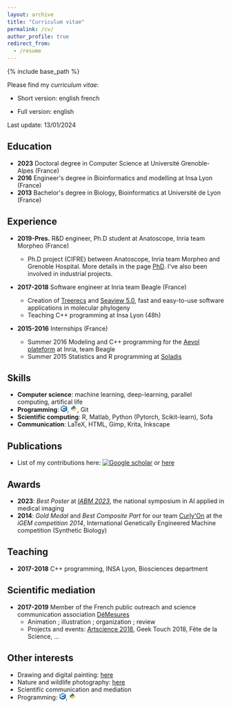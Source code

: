 ```yaml
---
layout: archive
title: "Curriculum vitae"
permalink: /cv/
author_profile: true
redirect_from:
  - /resume
---
```


{% include base_path %}

Please find my *curriculum vitae*:
- Short version:
english [<i class="fas fa-file-pdf"></i>](/files/ncomte_one-page-resume_2024-01-en.pdf)
french [<i class="fas fa-file-pdf"></i>](/files/ncomte_one-page-resume_2024-01-fr.pdf)

- Full version: english [<i class="fas fa-file-pdf"></i>](/files/ncomte_resume_2024-01-en.pdf)

Last update: 13/01/2024

## <i class="fas fa-graduation-cap"></i> Education
* <strong>2023</strong> Doctoral degree in Computer Science at Université Grenoble-Alpes (France)
* <strong>2016</strong> Engineer's degree in Bioinformatics and modelling at Insa Lyon (France)
* <strong>2013</strong> Bachelor's degree in Biology, Bioinformatics at Université de Lyon (France)


## <i class="fas fa-briefcase"></i> Experience
* <strong>2019-Pres.</strong> R&D engineer, Ph.D student at Anatoscope, Inria team Morpheo (France)
  * Ph.D project (CIFRE) between Anatoscope, Inria team Morpheo and Grenoble Hospital. More details in the page [PhD](/phd/). I've also been involved in industrial projects.

* <strong>2017-2018</strong> Software engineer at Inria team Beagle (France)
  * Creation of [Treerecs](https://project.inria.fr/treerecs) and [Seaview 5.0](https://doua.prabi.fr/software/seaview), fast and easy-to-use software applications in molecular phylogeny
  * Teaching C++ programming at Insa Lyon (48h)
  
* <strong>2015-2016</strong> Internships (France)
  * Summer 2016 Modeling and C++ programming for the [Aevol plateform](http://www.aevol.fr/) at Inria, team Beagle
  * Summer 2015 Statistics and R programming at [Soladis](https://www.soladis.com/)
  

## <i class="fas fa-tasks"></i> Skills
* <strong>Computer science</strong>: machine learning, deep-learning, parallel computing, artifical life
* <strong>Programming</strong>: <img src="/images/logo_cpp.png" width="15" height="15">, <img src="/images/logo_python.png" width="15" height="15">, Git
* <strong>Scientific computing</strong>: R, Matlab, Python (Pytorch, Scikit-learn), Sofa
* <strong>Communication</strong>: LaTeX, HTML, Gimp, Krita, Inkscape


## <i class="fas fa-file"></i> Publications
* List of my contributions here: <a href="https://scholar.google.com/citations?user=OqDSwDEAAAAJ&hl=fr"><img src="https://upload.wikimedia.org/wikipedia/commons/thumb/c/c7/Google_Scholar_logo.svg/240px-Google_Scholar_logo.svg.png" alt="Google scholar" width="20" height="20" /></a>  or [here](/publications)


## <i class="fas fa-award"></i> Awards
* <strong>2023</strong>: *Best Poster* at [*IABM 2023*](https://iabm2023.sciencesconf.org), the national symposium in AI applied in medical imaging
* <strong>2014</strong>: *Gold Medal* and *Best Composite Part* for our team [Curly'On](https://2014.igem.org/Team:INSA-Lyon) at the *iGEM competition 2014*, International Genetically Engineered Machine competition (Synthetic Biology)
  
  
## <i class="fas fa-school"></i> Teaching
* <strong>2017-2018</strong> C++ programming, INSA Lyon, Biosciences department


## <i class="fas fa-atom"></i> Scientific mediation
* <strong>2017-2019</strong> Member of the French public outreach and science communication association [DéMesures](https://demesures.jimdo.com/)
  * Animation ; illustration ; organization ; review
  * Projects and events: [Artscience 2018](https://www.ens-lyon.fr/evenement/campus/jaces-2018-artscience-un-projet-de-lassociation-demesures), Geek Touch 2018, Fête de la Science, ...


## <i class="fas fa-palette"></i> Other interests
- Drawing and digital painting: [here](/other_activities)
- Nature and wildlife photography: [here](/other_activities)
- Scientific communication and mediation
- Programming: <img src="/images/logo_cpp.png" width="15" height="15">, <img src="/images/logo_python.png" width="15" height="15">

